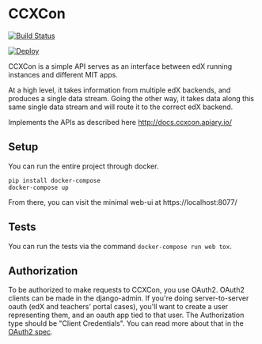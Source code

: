 # CCXCon
[![Build Status](https://travis-ci.org/mitodl/ccxcon.svg)](https://travis-ci.org/mitodl/ccxcon)

[![Deploy](https://www.herokucdn.com/deploy/button.png)](https://heroku.com/deploy)


CCXCon is a simple API serves as an interface between edX running instances and different MIT apps.

At a high level, it takes information from multiple edX backends, and
produces a single data stream. Going the other way, it takes data
along this same single data stream and will route it to the correct
edX backend.

Implements the APIs as described here http://docs.ccxcon.apiary.io/

## Setup

You can run the entire project through docker.

```
pip install docker-compose
docker-compose up
```

From there, you can visit the minimal web-ui at https://localhost:8077/

## Tests

You can run the tests via the command `docker-compose run web tox`.


## Authorization

To be authorized to make requests to CCXCon, you use OAuth2. OAuth2
clients can be made in the django-admin. If you're doing
server-to-server oauth (edX and teachers' portal cases), you'll want
to create a user representing them, and an oauth app tied to that
user. The Authorization type should be "Client Credentials". You can
read more about that in the
[OAuth2 spec](https://tools.ietf.org/html/rfc6749#section-4.4).
